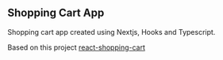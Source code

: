 ## Shopping Cart App

Shopping cart app created using Nextjs, Hooks and Typescript.

Based on this project [react-shopping-cart](https://github.com/sivadass/react-shopping-cart)

